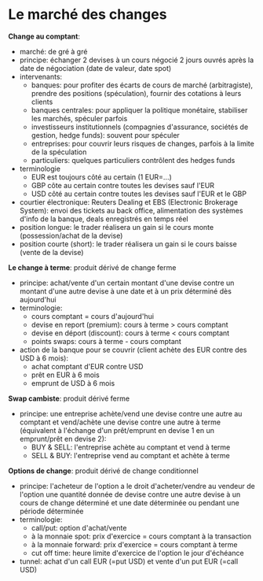 # Le marché des changes

**Change au comptant**:
  - marché: de gré à gré
  - principe: échanger 2 devises à un cours négocié 2 jours ouvrés après la date de négociation (date de valeur, date spot)
  - intervenants:
	  - banques: pour profiter des écarts de cours de marché (arbitragiste), prendre des positions (spéculation), fournir des cotations à leurs clients
	  - banques centrales: pour appliquer la politique monétaire, stabiliser les marchés, spéculer parfois
	  - investisseurs institutionnels (compagnies d'assurance, sociétés de gestion, hedge funds): souvent pour spéculer
	  - entreprises: pour couvrir leurs risques de changes, parfois à la limite de la spéculation
	  - particuliers: quelques particuliers contrôlent des hedges funds
  - terminologie
	  - EUR est toujours côté au certain (1 EUR=...)
	  - GBP côte au certain contre toutes les devises sauf l'EUR
	  - USD côté au certain contre toutes les devises sauf l'EUR et le GBP
  - courtier électronique: Reuters Dealing et EBS (Electronic Brokerage System): envoi des tickets au back office, alimentation des systèmes d'info de la banque, deals enregistrés en temps réel
  - position longue: le trader réalisera un gain si le cours monte (possession/achat de la devise)
  - position courte (short): le trader réalisera un gain si le cours baisse (vente de la devise)

**Le change à terme**: produit dérivé de change ferme
  - principe: achat/vente d'un certain montant d'une devise contre un montant d'une autre devise à une date et à un prix déterminé dès aujourd'hui
  - terminologie:
	  - cours comptant = cours d'aujourd'hui
	  - devise en report (premium): cours à terme > cours comptant
	  - devise en déport (discount): cours à terme < cours comptant
	  - points swaps: cours à terme - cours comptant
  - action de la banque pour se couvrir (client achète des EUR contre des USD à 6 mois):	
	  - achat comptant d'EUR contre USD
	  - prêt en EUR à 6 mois
	  - emprunt de USD à 6 mois

**Swap cambiste**: produit dérivé ferme
  - principe: une entreprise achète/vend une devise contre une autre au comptant et vend/achète une devise contre une autre à terme (équivalent à l'échange d'un prêt/emprunt en devise 1 en un emprunt/prêt en devise 2):
	  - BUY & SELL: l'entreprise achète au comptant et vend à terme
	  - SELL & BUY: l'entreprise vend au comptant et achète à terme

**Options de change**: produit dérivé de change conditionnel
  - principe: l'acheteur de l'option a le droit d'acheter/vendre au vendeur de l'option une quantité donnée de devise contre une autre devise à un cours de change déterminé et une date déterminée ou pendant une période déterminée
  - terminologie:
	  - call/put: option d'achat/vente
	  - à la monnaie spot: prix d'exercice = cours comptant à la transaction
	  - à la monnaie forward: prix d'exercice = cours comptant à terme
	  - cut off time: heure limite d'exercice de l'option le jour d'échéance
  - tunnel: achat d'un call EUR (=put USD) et vente d'un put EUR (=call USD)

